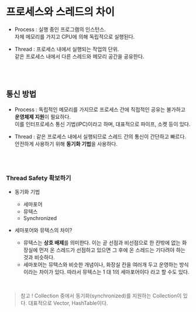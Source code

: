 # 프로세스와 스레드의 차이

* Process : 실행 중인 프로그램의 인스턴스. <br>
 자체 메모리를 가지고 CPU에 의해 독립적으로 실행된다.

* Thread : 프로세스 내에서 실행되는 작업의 단위. <br>
 같은 프로세스 내에서 다른 스레드와 메모리 공간을 공유한다.

<br><br>

## 통신 방법

* Process : 독립적인 메모리를 가지므로 프로세스 간에 직접적인 공유는 불가하고 **운영체제 지원**이 필요하다. <br> 이를 인터프로세스 통신 기법(IPC)이라고 하며, 대표적으로 파이프, 소켓 등이 있다.

* Thread : 같은 프로세스 내에서 실행되므로 스레드 간의 통신이 간단하고 빠르다. <br>
 안전하게 사용하기 위해 **동기화 기법**을 사용하다.

<br><br>

### Thread Safety 확보하기

* 동기화 기법
  - 세마포어
  - 뮤텍스
  - Synchronized

* 세마포어와 뮤텍스의 차이?

  - 뮤텍스는 **상호 배제**를 의미한다. 이는 곧 선점과 비선점으로 한 칸밖에 없는 화장실에 먼저 온 스레드가 선점하고 있으면 그 후에 온 스레드는 기다려야 하는 것과 비슷하다.
  - 세마포어는 뮤텍스와 비슷한 개념이나, 화장실 칸을 여러개 두고 운영하는 방식이라는 차이가 있다. 따라서 뮤텍스는 1 대 1의 세마포어이다 라고 할 수도 있다.

<br>

> 참고 ! Collection 중에서 동기화(synchronized)를 지원하는 Collection이 있다. 대표적으로 Vector, HashTable이다.

